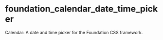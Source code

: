foundation_calendar_date_time_picker
====================================

Calendar: A date and time picker for the Foundation CSS framework.
